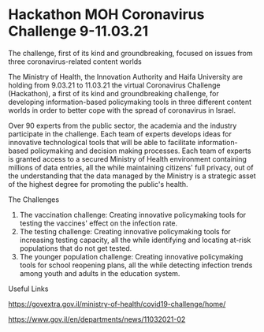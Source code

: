 # Hackathon MOH Coronavirus Challenge 9-11.03.21
The challenge, first of its kind and groundbreaking, focused on issues from three coronavirus-related content worlds

The Ministry of Health, the Innovation Authority and Haifa University are holding from 9.03.21 to 11.03.21 the virtual Coronavirus Challenge (Hackathon), a first of its kind and groundbreaking challenge, for developing information-based policymaking tools in three different content worlds in order to better cope with the spread of coronavirus in Israel.

Over 90 experts from the public sector, the academia and the industry participate in the challenge. Each team of experts develops ideas for innovative technological tools that will be able to facilitate information-based policymaking and decision making processes. Each team of experts is granted access to a secured Ministry of Health environment containing millions of data entries, all the while maintaining citizens' full privacy, out of the understanding that the data managed by the Ministry is a strategic asset of the highest degree for promoting the public's health.

The Challenges
1. The vaccination challenge: Creating innovative policymaking tools for testing the vaccines' effect on the infection rate.
2. The testing challenge: Creating innovative policymaking tools for increasing testing capacity, all the while identifying and locating at-risk populations that do not get tested.
3. The younger population challenge: Creating innovative policymaking tools for school reopening plans, all the while detecting infection trends among youth and adults in the education system.  

Useful Links

https://govextra.gov.il/ministry-of-health/covid19-challenge/home/

https://www.gov.il/en/departments/news/11032021-02
